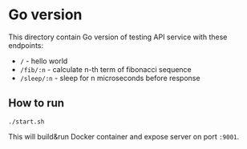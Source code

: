 # Go version
This directory contain Go version of testing API service with these endpoints:
* ```/``` - hello world 
* ```/fib/:n``` - calculate n-th term of fibonacci sequence
* ```/sleep/:n``` - sleep for n microseconds before response

## How to run
```
./start.sh
```
This will build&run Docker container and expose server on port ```:9001```.